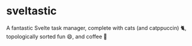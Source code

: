 # sveltastic
A fantastic Svelte task manager, complete with cats (and catppuccin) 🐈, topologically sorted fun 😄, and coffee 🧋
